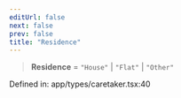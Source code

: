 ```yaml
---
editUrl: false
next: false
prev: false
title: "Residence"
---
```


> **Residence** = `"House"` \| `"Flat"` \| `"Other"`

Defined in: app/types/caretaker.tsx:40
